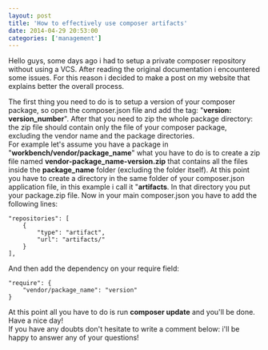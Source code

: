 ```yaml
---
layout: post
title: 'How to effectively use composer artifacts'
date: 2014-04-29 20:53:00
categories: ['management']
---
```

Hello guys, some days ago i had to setup a private composer repository without using a VCS. After reading the original documentation i encountered some issues. 
For this reason i decided to make a post on my website that explains better the overall process.
<!-- more -->
The first thing you need to do is to setup a version of your composer package, so open the composer.json file and add the tag: "**version: version_number**". 
After that you need to zip the whole package directory: the zip file should contain only the file of your composer package, excluding the vendor name and the package directories. <br/>
For example let's assume you have a package in "**workbench/vendor/package_name**" what you have to do is to create a zip file named **vendor-package_name-version.zip** that contains all the files inside the **package_name** folder (excluding the folder itself).
At this point you have to create a directory in the same folder of your composer.json application file, in this example i call it "**artifacts**. In that directory you put your package.zip file. Now in your main composer.json you have to add the following lines:

	"repositories": [
        {
            "type": "artifact",
            "url": "artifacts/"
        }
    ],
	
And then add the dependency on your require field:

	"require": {
        "vendor/package_name": "version"
    }
	
At this point all you have to do is run **composer update** and you'll be done. Have a nice day!<br/>
If you have any doubts don't hesitate to write a comment below: i'll be happy to answer any of your questions!
